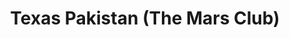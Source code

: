 ---
title: "Texas Pakistan (The Mars Club)"
url: /karachi/texas-pakistan-the-mars-club/
shop: clothes
---